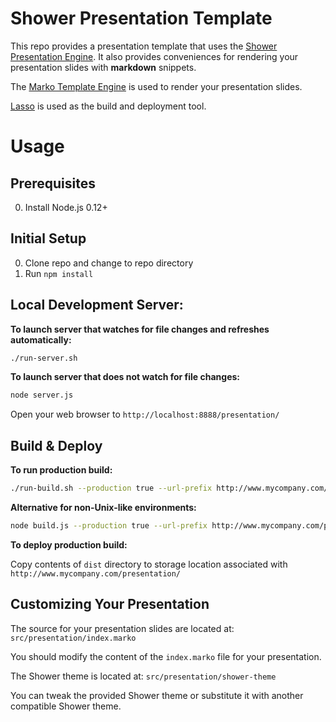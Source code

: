 Shower Presentation Template
=================

This repo provides a presentation template that uses the
[Shower Presentation Engine](http://shwr.me/).
It also provides conveniences for rendering your presentation
slides with **markdown** snippets.

The [Marko Template Engine](https://github.com/raptorjs/marko)
is used to render your presentation slides.

[Lasso](https://github.com/lasso-js/lasso) is used as the
build and deployment tool.

# Usage

## Prerequisites

0. Install Node.js 0.12+

## Initial Setup

0. Clone repo and change to repo directory
0. Run `npm install`

## Local Development Server:

**To launch server that watches for file changes and refreshes automatically:**

```bash
./run-server.sh
```

**To launch server that does not watch for file changes:**

```bash
node server.js
```

Open your web browser to `http://localhost:8888/presentation/`

## Build & Deploy

**To run production build:**

```bash
./run-build.sh --production true --url-prefix http://www.mycompany.com/presentation/
```

**Alternative for non-Unix-like environments:**

```bash
node build.js --production true --url-prefix http://www.mycompany.com/presentation/
```

**To deploy production build:**

Copy contents of `dist` directory to storage location associated
with `http://www.mycompany.com/presentation/`

## Customizing Your Presentation

The source for your presentation slides are located at:
`src/presentation/index.marko`

You should modify the content of the `index.marko` file for your
presentation.

The Shower theme is located at:
`src/presentation/shower-theme`

You can tweak the provided Shower theme or substitute it with another
compatible Shower theme.
